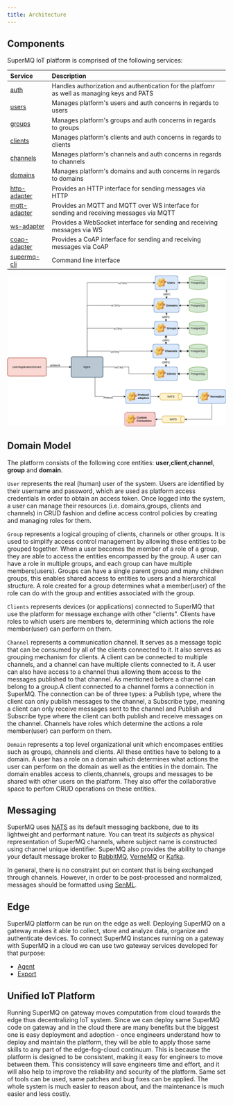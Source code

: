 ```yaml
---
title: Architecture
---
```


## Components

SuperMQ IoT platform is comprised of the following services:

| Service                      | Description                                                                                 |
| :--------------------------- | :------------------------------------------------------------------------------------------ |
| [auth][auth-service]         | Handles authorization and authentication for the platfomr as well as managing keys and PATS |
| [users][users-service]       | Manages platform's users and auth concerns in regards to users                              |
| [groups][groups-service]     | Manages platform's groups and auth concerns in regards to groups                            |
| [clients][clients-service]   | Manages platform's clients and auth concerns in regards to clients                          |
| [channels][channels-service] | Manages platform's channels and auth concerns in regards to channels                        |
| [domains][domains-service]   | Manages platform's domains and auth concerns in regards to domains                          |
| [http-adapter][http-adapter] | Provides an HTTP interface for sending messages via HTTP                                    |
| [mqtt-adapter][mqtt-adapter] | Provides an MQTT and MQTT over WS interface for sending and receiving messages via MQTT     |
| [ws-adapter][ws-adapter]     | Provides a WebSocket interface for sending and receiving messages via WS                    |
| [coap-adapter][coap-adapter] | Provides a CoAP interface for sending and receiving messages via CoAP                       |
| [supermq-cli][supermq-cli]   | Command line interface                                                                      |

![arch](img/architecture.svg)

## Domain Model

The platform consists of the following core entities: **user**,**client**,**channel**, **group** and **domain**.

`User` represents the real (human) user of the system. Users are identified by their username and password, which are used as platform access credentials in order to obtain an access token. Once logged into the system, a user can manage their resources (i.e. domains,groups, clients and channels) in CRUD fashion and define access control policies by creating and managing roles for them.

`Group` represents a logical grouping of clients, channels or other groups. It is used to simplify access control management by allowing these entities to be grouped together. When a user becomes the member of a role of a group, they are able to access the entities encompassed by the group. A user can have a role in multiple groups, and each group can have multiple members(users). Groups can have a single parent group and many children groups, this enables shared access to entities to users and a hierarchical structure. A role created for a group determines what a member(user) of the role can do with the group and entities associated with the group.

`Clients` represents devices (or applications) connected to SuperMQ that use the platform for message exchange with other "clients". Clients have roles to which users are members to, determining which actions the role member(user) can perform on them.

`Channel` represents a communication channel. It serves as a message topic that can be consumed by all of the clients connected to it. It also serves as grouping mechanism for clients. A client can be connected to multiple channels, and a channel can have multiple clients connected to it. A user can also have access to a channel thus allowing them access to the messages published to that channel. As mentioned before a channel can belong to a group.A client connected to a channel forms a connection in SuperMQ. The connection can be of three types: a Publish type, where the client can only publish messages to the channel, a Subscribe type, meaning a client can only receive messages sent to the channel and Publish and Subscribe type where the client can both publish and receive messages on the channel. Channels have roles which determine the actions a role member(user) can perform on them.

`Domain` represents a top level organizational unit which encompases entities such as groups, channels and clients. All these entities have to belong to a domain. A user has a role on a domain which determines what actions the user can perform on the domain as well as the entities in the domain. The domain enables access to clients,channels, groups and messages to be shared with other users on the platform. They also offer the collaborative space to perfom CRUD operations on these entities.

## Messaging

SuperMQ uses [NATS][nats] as its default messaging backbone, due to its lightweight and performant nature. You can treat its _subjects_ as physical representation of SuperMQ channels, where subject name is constructed using channel unique identifier. SuperMQ also provides the ability to change your default message broker to [RabbitMQ][rabbitmq], [VerneMQ][vernemq] or [Kafka][kafka].

In general, there is no constraint put on content that is being exchanged through channels. However, in order to be post-processed and normalized, messages should be formatted using [SenML][senml].

## Edge

SuperMQ platform can be run on the edge as well. Deploying SuperMQ on a gateway makes it able to collect, store and analyze data, organize and authenticate devices. To connect SuperMQ instances running on a gateway with SuperMQ in a cloud we can use two gateway services developed for that purpose:

- [Agent][agent]
- [Export][export]

## Unified IoT Platform

Running SuperMQ on gateway moves computation from cloud towards the edge thus decentralizing IoT system. Since we can deploy same SuperMQ code on gateway and in the cloud there are many benefits but the biggest one is easy deployment and adoption - once engineers understand how to deploy and maintain the platform, they will be able to apply those same skills to any part of the edge-fog-cloud continuum. This is because the platform is designed to be consistent, making it easy for engineers to move between them. This consistency will save engineers time and effort, and it will also help to improve the reliability and security of the platform. Same set of tools can be used, same patches and bug fixes can be applied. The whole system is much easier to reason about, and the maintenance is much easier and less costly.

[auth-service]: https://github.com/absmach/supermq/tree/main/auth
[users-service]: https://github.com/absmach/supermq/tree/main/users
[groups-service]: https://github.com/absmach/supermq/tree/main/groups
[clients-service]: https://github.com/absmach/supermq/tree/main/clients
[channels-service]: https://github.com/absmach/supermq/tree/main/channels
[domains-service]: https://github.com/absmach/supermq/tree/main/domains
[http-adapter]: https://github.com/absmach/supermq/tree/main/http
[mqtt-adapter]: https://github.com/absmach/supermq/tree/main/mqtt
[coap-adapter]: https://github.com/absmach/supermq/tree/main/coap
[ws-adapter]: https://github.com/absmach/supermq/tree/main/ws
[supermq-cli]: https://github.com/absmach/supermq/tree/main/cli
[nats]: https://nats.io/
[rabbitmq]: https://www.rabbitmq.com/
[vernemq]: https://vernemq.com/
[kafka]: https://kafka.apache.org/
[senml]: https://tools.ietf.org/html/draft-ietf-core-senml-08
[agent]: ./edge.md#agent
[export]: ./edge.md#export
